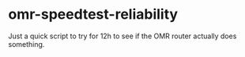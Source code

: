 # omr-speedtest-reliability
Just a quick script to try for 12h to see if the OMR router actually does something.
